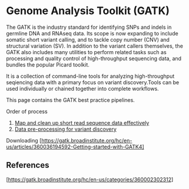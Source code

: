 # Genome Analysis Toolkit (GATK)
The GATK is the industry standard for identifying SNPs and indels in germline DNA and RNAseq data. Its scope is now expanding to include somatic short variant calling, and to tackle copy number (CNV) and structural variation (SV). In addition to the variant callers themselves, the GATK also includes many utilities to perform related tasks such as processing and quality control of high-throughput sequencing data, and bundles the popular Picard toolkit.

It is a collection of command-line tools for analyzing high-throughput seqiencing data with a primary focus on variant discovery.Tools can be used individually or chained together into complete workflows.

This page contains the GATK best practice pipelines.

Order of process
1. [Map and clean up short read sequence data effectively](https://github.com/marianakhoul/GATK/tree/main/Map%20and%20clean%20up%20short%20read%20sequence%20data%20efficiently)
2. [Data pre-processing for variant discovery](https://github.com/marianakhoul/GATK/tree/main/Data%20pre-processing%20for%20variant%20discovery)

Downloading [https://gatk.broadinstitute.org/hc/en-us/articles/360036194592-Getting-started-with-GATK4]





## References
[https://gatk.broadinstitute.org/hc/en-us/categories/360002302312]
